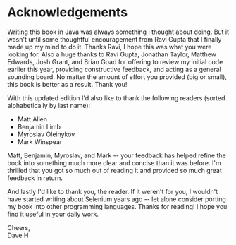 # Acknowledgements

Writing this book in Java was always something I thought about doing. But it wasn't until some thoughtful encouragement from Ravi Gupta that I finally made up my mind to do it. Thanks Ravi, I hope this was what you were looking for.
Also a huge thanks to Ravi Gupta, Jonathan Taylor, Matthew Edwards, Josh Grant, and Brian Goad for offering to review my initial code earlier this year, providing constructive feedback, and acting as a general sounding board. No matter the amount of effort you provided (big or small), this book is better as a result. Thank you!

With this updated edition I'd also like to thank the following readers (sorted alphabetically by last name):

- Matt Allen
- Benjamin Limb
- Myroslav Oleinykov
- Mark Winspear

Matt, Benjamin, Myroslav, and Mark -- your feedback has helped refine the book into something much more clear and concise than it was before. I'm thrilled that you got so much out of reading it and provided so much great feedback in return.

And lastly I'd like to thank you, the reader. If it weren't for you, I wouldn't have started writing about Selenium years ago -- let alone consider porting my book into other programming languages. Thanks for reading! I hope you find it useful in your daily work.


Cheers,  
Dave H

